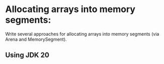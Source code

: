 # Allocating arrays into memory segments:

Write several approaches for allocating arrays into memory segments (via Arena and MemorySegment).

## Using JDK 20